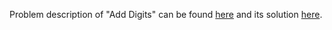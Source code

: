 Problem description of "Add Digits" can be found [here](https://leetcode.com/problems/add-digits/description/) and its solution [here](https://github.com/aurimas13/LeetCode-HackerRank-MAANG/blob/main/LeetCode/Python%20Solutions/Add%20Strings/add.py).